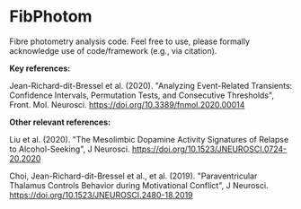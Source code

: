 # FibPhotom

Fibre photometry analysis code. Feel free to use, please formally acknowledge use of code/framework (e.g., via citation).

**Key references:**

Jean-Richard-dit-Bressel et al. (2020). "Analyzing Event-Related Transients: Confidence Intervals, Permutation Tests, and Consecutive Thresholds", Front. Mol. Neurosci. https://doi.org/10.3389/fnmol.2020.00014

**Other relevant references:**

Liu et al. (2020). "The Mesolimbic Dopamine Activity Signatures of Relapse to Alcohol-Seeking", J Neurosci. https://doi.org/10.1523/JNEUROSCI.0724-20.2020

Choi, Jean-Richard-dit-Bressel et al., et al. (2019). "Paraventricular Thalamus Controls Behavior during Motivational Conflict", J Neurosci. https://doi.org/10.1523/JNEUROSCI.2480-18.2019
